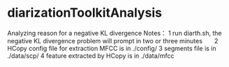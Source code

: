 # diarizationToolkitAnalysis
Analyzing reason for a negative KL divergence 
Notes： 1 run diarth.sh, the negative KL divergence problem will prompt in two or three minutes
        2 HCopy config file for extraction MFCC is in ./config/ 
        3 segments file is in ./data/scp/
        4 feature extracted by HCopy is in ./data/mfcc
        

